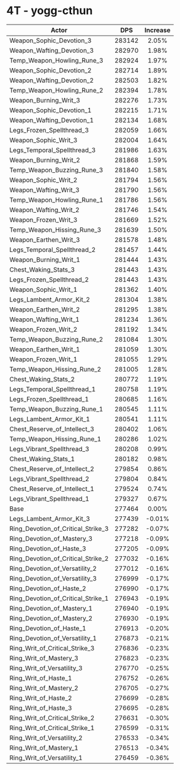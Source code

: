 # 4T - yogg-cthun
| Actor | DPS | Increase |
|---|:---:|:---:|
|Weapon_Sophic_Devotion_3|283142|2.05%|
|Weapon_Wafting_Devotion_3|282970|1.98%|
|Temp_Weapon_Howling_Rune_3|282924|1.97%|
|Weapon_Sophic_Devotion_2|282714|1.89%|
|Weapon_Wafting_Devotion_2|282503|1.82%|
|Temp_Weapon_Howling_Rune_2|282394|1.78%|
|Weapon_Burning_Writ_3|282276|1.73%|
|Weapon_Sophic_Devotion_1|282215|1.71%|
|Weapon_Wafting_Devotion_1|282134|1.68%|
|Legs_Frozen_Spellthread_3|282059|1.66%|
|Weapon_Sophic_Writ_3|282004|1.64%|
|Legs_Temporal_Spellthread_3|281986|1.63%|
|Weapon_Burning_Writ_2|281868|1.59%|
|Temp_Weapon_Buzzing_Rune_3|281840|1.58%|
|Weapon_Sophic_Writ_2|281794|1.56%|
|Weapon_Wafting_Writ_3|281790|1.56%|
|Temp_Weapon_Howling_Rune_1|281786|1.56%|
|Weapon_Wafting_Writ_2|281746|1.54%|
|Weapon_Frozen_Writ_3|281669|1.52%|
|Temp_Weapon_Hissing_Rune_3|281639|1.50%|
|Weapon_Earthen_Writ_3|281578|1.48%|
|Legs_Temporal_Spellthread_2|281457|1.44%|
|Weapon_Burning_Writ_1|281444|1.43%|
|Chest_Waking_Stats_3|281443|1.43%|
|Legs_Frozen_Spellthread_2|281443|1.43%|
|Weapon_Sophic_Writ_1|281362|1.40%|
|Legs_Lambent_Armor_Kit_2|281304|1.38%|
|Weapon_Earthen_Writ_2|281295|1.38%|
|Weapon_Wafting_Writ_1|281234|1.36%|
|Weapon_Frozen_Writ_2|281192|1.34%|
|Temp_Weapon_Buzzing_Rune_2|281084|1.30%|
|Weapon_Earthen_Writ_1|281059|1.30%|
|Weapon_Frozen_Writ_1|281055|1.29%|
|Temp_Weapon_Hissing_Rune_2|281005|1.28%|
|Chest_Waking_Stats_2|280772|1.19%|
|Legs_Temporal_Spellthread_1|280758|1.19%|
|Legs_Frozen_Spellthread_1|280685|1.16%|
|Temp_Weapon_Buzzing_Rune_1|280545|1.11%|
|Legs_Lambent_Armor_Kit_1|280541|1.11%|
|Chest_Reserve_of_Intellect_3|280402|1.06%|
|Temp_Weapon_Hissing_Rune_1|280286|1.02%|
|Legs_Vibrant_Spellthread_3|280208|0.99%|
|Chest_Waking_Stats_1|280182|0.98%|
|Chest_Reserve_of_Intellect_2|279854|0.86%|
|Legs_Vibrant_Spellthread_2|279804|0.84%|
|Chest_Reserve_of_Intellect_1|279524|0.74%|
|Legs_Vibrant_Spellthread_1|279327|0.67%|
|Base|277464|0.00%|
|Legs_Lambent_Armor_Kit_3|277439|-0.01%|
|Ring_Devotion_of_Critical_Strike_3|277282|-0.07%|
|Ring_Devotion_of_Mastery_3|277218|-0.09%|
|Ring_Devotion_of_Haste_3|277205|-0.09%|
|Ring_Devotion_of_Critical_Strike_2|277032|-0.16%|
|Ring_Devotion_of_Versatility_2|277012|-0.16%|
|Ring_Devotion_of_Versatility_3|276999|-0.17%|
|Ring_Devotion_of_Haste_2|276990|-0.17%|
|Ring_Devotion_of_Critical_Strike_1|276943|-0.19%|
|Ring_Devotion_of_Mastery_1|276940|-0.19%|
|Ring_Devotion_of_Mastery_2|276930|-0.19%|
|Ring_Devotion_of_Haste_1|276913|-0.20%|
|Ring_Devotion_of_Versatility_1|276873|-0.21%|
|Ring_Writ_of_Critical_Strike_3|276836|-0.23%|
|Ring_Writ_of_Mastery_3|276823|-0.23%|
|Ring_Writ_of_Versatility_3|276770|-0.25%|
|Ring_Writ_of_Haste_1|276752|-0.26%|
|Ring_Writ_of_Mastery_2|276705|-0.27%|
|Ring_Writ_of_Haste_2|276699|-0.28%|
|Ring_Writ_of_Haste_3|276695|-0.28%|
|Ring_Writ_of_Critical_Strike_2|276631|-0.30%|
|Ring_Writ_of_Critical_Strike_1|276599|-0.31%|
|Ring_Writ_of_Versatility_2|276533|-0.34%|
|Ring_Writ_of_Mastery_1|276513|-0.34%|
|Ring_Writ_of_Versatility_1|276459|-0.36%|
